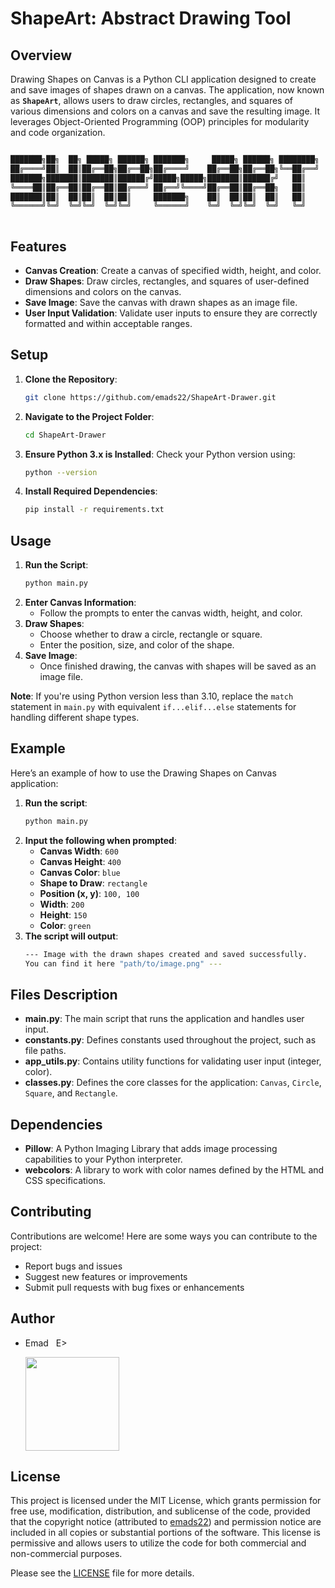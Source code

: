 # ShapeArt: Abstract Drawing Tool

## Overview
Drawing Shapes on Canvas is a Python CLI application designed to create and save images of shapes drawn on a canvas. The application, now known as **`ShapeArt`**, allows users to draw circles, rectangles, and squares of various dimensions and colors on a canvas and save the resulting image. It leverages Object-Oriented Programming (OOP) principles for modularity and code organization.

```sh

███████╗██╗  ██╗ █████╗ ██████╗ ███████╗     █████╗ ██████╗ ████████╗
██╔════╝██║  ██║██╔══██╗██╔══██╗██╔════╝    ██╔══██╗██╔══██╗╚══██╔══╝
███████╗███████║███████║██████╔╝█████╗█████╗███████║██████╔╝   ██║   
╚════██║██╔══██║██╔══██║██╔═══╝ ██╔══╝╚════╝██╔══██║██╔══██╗   ██║   
███████║██║  ██║██║  ██║██║     ███████╗    ██║  ██║██║  ██║   ██║   
╚══════╝╚═╝  ╚═╝╚═╝  ╚═╝╚═╝     ╚══════╝    ╚═╝  ╚═╝╚═╝  ╚═╝   ╚═╝   
                                                                     
```

## Features
- **Canvas Creation**: Create a canvas of specified width, height, and color.
- **Draw Shapes**: Draw circles, rectangles, and squares of user-defined dimensions and colors on the canvas.
- **Save Image**: Save the canvas with drawn shapes as an image file.
- **User Input Validation**: Validate user inputs to ensure they are correctly formatted and within acceptable ranges.

## Setup
1. **Clone the Repository**:
    ```sh
    git clone https://github.com/emads22/ShapeArt-Drawer.git
    ```
2. **Navigate to the Project Folder**:
    ```sh
    cd ShapeArt-Drawer
    ```
3. **Ensure Python 3.x is Installed**: Check your Python version using:
    ```sh
    python --version
    ```
4. **Install Required Dependencies**:
    ```sh
    pip install -r requirements.txt
    ```

## Usage
1. **Run the Script**:
    ```sh
    python main.py
    ```
2. **Enter Canvas Information**:
    - Follow the prompts to enter the canvas width, height, and color.
3. **Draw Shapes**:
    - Choose whether to draw a circle, rectangle or square.
    - Enter the position, size, and color of the shape.
4. **Save Image**:
    - Once finished drawing, the canvas with shapes will be saved as an image file.

**Note**: If you're using Python version less than 3.10, replace the `match` statement in `main.py` with equivalent `if...elif...else` statements for handling different shape types.

## Example
Here’s an example of how to use the Drawing Shapes on Canvas application:

1. **Run the script**:
    ```sh
    python main.py
    ```
2. **Input the following when prompted**:
    - **Canvas Width**: `600`
    - **Canvas Height**: `400`
    - **Canvas Color**: `blue`
    - **Shape to Draw**: `rectangle`
    - **Position (x, y)**: `100, 100`
    - **Width**: `200`
    - **Height**: `150`
    - **Color**: `green`
3. **The script will output**:
    ```sh
    --- Image with the drawn shapes created and saved successfully.
    You can find it here "path/to/image.png" ---
    ```

## Files Description
- **main.py**: The main script that runs the application and handles user input.
- **constants.py**: Defines constants used throughout the project, such as file paths.
- **app_utils.py**: Contains utility functions for validating user input (integer, color).
- **classes.py**: Defines the core classes for the application: `Canvas`, `Circle`, `Square`, and `Rectangle`.

## Dependencies
- **Pillow**: A Python Imaging Library that adds image processing capabilities to your Python interpreter.
- **webcolors**: A library to work with color names defined by the HTML and CSS specifications.

## Contributing
Contributions are welcome! Here are some ways you can contribute to the project:
- Report bugs and issues
- Suggest new features or improvements
- Submit pull requests with bug fixes or enhancements

## Author
- Emad &nbsp; E>
  
  [<img src="https://img.shields.io/badge/GitHub-Profile-blue?logo=github" width="150">](https://github.com/emads22)

## License
This project is licensed under the MIT License, which grants permission for free use, modification, distribution, and sublicense of the code, provided that the copyright notice (attributed to [emads22](https://github.com/emads22)) and permission notice are included in all copies or substantial portions of the software. This license is permissive and allows users to utilize the code for both commercial and non-commercial purposes.

Please see the [LICENSE](LICENSE) file for more details.